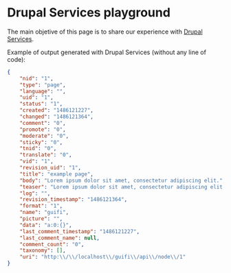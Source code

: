 # Drupal Services playground
The main objetive of this page is to share our experience with [Drupal Services](https://www.drupal.org/project/services/).

Example of output generated with Drupal Services (without any line of code):
```json 
{
    "nid": "1",
    "type": "page",
    "language": "",
    "uid": "1",
    "status": "1",
    "created": "1486121227",
    "changed": "1486121364",
    "comment": "0",
    "promote": "0",
    "moderate": "0",
    "sticky": "0",
    "tnid": "0",
    "translate": "0",
    "vid": "1",
    "revision_uid": "1",
    "title": "example page",
    "body": "Lorem ipsum dolor sit amet, consectetur adipiscing elit.",
    "teaser": "Lorem ipsum dolor sit amet, consectetur adipiscing elit.",
    "log": "",
    "revision_timestamp": "1486121364",
    "format": "1",
    "name": "guifi",
    "picture": "",
    "data": "a:0:{}",
    "last_comment_timestamp": "1486121227",
    "last_comment_name": null,
    "comment_count": "0",
    "taxonomy": [],
    "uri": "http:\\/\\/localhost\\/guifi\\/api\\/node\\/1"
}
```
